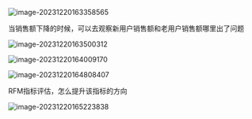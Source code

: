 ![image-20231220163358565](D:\项目\User-portrait\用户分析实战\assets\image-20231220163358565.png)

当销售额下降的时候，可以去观察新用户销售额和老用户销售额哪里出了问题



![image-20231220163500312](D:\项目\User-portrait\用户分析实战\assets\image-20231220163500312.png)

 ![image-20231220164009170](D:\项目\User-portrait\用户分析实战\assets\image-20231220164009170.png)

![image-20231220164808407](D:\项目\User-portrait\用户分析实战\assets\image-20231220164808407.png)

RFM指标评估，怎么提升该指标的方向



![image-20231220165223838](D:\项目\User-portrait\用户分析实战\assets\image-20231220165223838.png)



